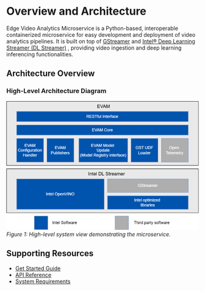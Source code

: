 # Overview and Architecture

Edge Video Analytics Microservice is a Python-based, interoperable containerized microservice for easy development and deployment of video analytics pipelines. It is built on top of [GStreamer](https://gstreamer.freedesktop.org/documentation/) and [Intel® Deep Learning Streamer (DL Streamer)](https://dlstreamer.github.io/) , providing video ingestion and deep learning inferencing functionalities.

## Architecture Overview

### High-Level Architecture Diagram
![Architecture Diagram](./images/evam-simplified-arch.png)  
*Figure 1: High-level system view demonstrating the microservice.*

## Supporting Resources
* [Get Started Guide](get-started.md)
* [API Reference](api-reference.md)
* [System Requirements](system-requirements.md)